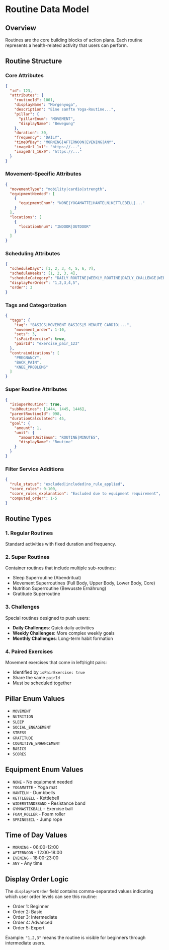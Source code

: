 # Routine Data Model

## Overview
Routines are the core building blocks of action plans. Each routine represents a health-related activity that users can perform.

## Routine Structure

### Core Attributes
```json
{
  "id": 123,
  "attributes": {
    "routineId": 1001,
    "displayName": "Morgenyoga",
    "description": "Eine sanfte Yoga-Routine...",
    "pillar": {
      "pillarEnum": "MOVEMENT",
      "displayName": "Bewegung"
    },
    "duration": 30,
    "frequency": "DAILY",
    "timeOfDay": "MORNING|AFTERNOON|EVENING|ANY",
    "imageUrl_1x1": "https://...",
    "imageUrl_16x9": "https://..."
  }
}
```

### Movement-Specific Attributes
```json
{
  "movementType": "mobility|cardio|strength",
  "equipmentNeeded": [
    {
      "equipmentEnum": "NONE|YOGAMATTE|HANTELN|KETTLEBELL|..."
    }
  ],
  "locations": [
    {
      "locationEnum": "INDOOR|OUTDOOR"
    }
  ]
}
```

### Scheduling Attributes
```json
{
  "scheduleDays": [1, 2, 3, 4, 5, 6, 7],
  "scheduleWeeks": [1, 2, 3, 4],
  "scheduleCategory": "DAILY_ROUTINE|WEEKLY_ROUTINE|DAILY_CHALLENGE|WEEKLY_CHALLENGE|MONTHLY_CHALLENGE",
  "displayForOrder": "1,2,3,4,5",
  "order": 3
}
```

### Tags and Categorization
```json
{
  "tags": {
    "tag": "BASICS|MOVEMENT_BASICS|5_MINUTE_CARDIO|...",
    "movement_order": 1-10,
    "sets": 3,
    "isPairExercise": true,
    "pairId": "exercise_pair_123"
  },
  "contraindications": [
    "PREGNANCY",
    "BACK_PAIN",
    "KNEE_PROBLEMS"
  ]
}
```

### Super Routine Attributes
```json
{
  "isSuperRoutine": true,
  "subRoutines": [1444, 1445, 1446],
  "parentRoutineId": 998,
  "durationCalculated": 45,
  "goal": {
    "amount": 1,
    "unit": {
      "amountUnitEnum": "ROUTINE|MINUTES",
      "displayName": "Routine"
    }
  }
}
```

### Filter Service Additions
```json
{
  "rule_status": "excluded|included|no_rule_applied",
  "score_rules": 0-100,
  "score_rules_explanation": "Excluded due to equipment requirement",
  "computed_order": 1-5
}
```

## Routine Types

### 1. Regular Routines
Standard activities with fixed duration and frequency.

### 2. Super Routines
Container routines that include multiple sub-routines:
- Sleep Superroutine (Abendritual)
- Movement Superroutines (Full Body, Upper Body, Lower Body, Core)
- Nutrition Superroutine (Bewusste Ernährung)
- Gratitude Superroutine

### 3. Challenges
Special routines designed to push users:
- **Daily Challenges**: Quick daily activities
- **Weekly Challenges**: More complex weekly goals
- **Monthly Challenges**: Long-term habit formation

### 4. Paired Exercises
Movement exercises that come in left/right pairs:
- Identified by `isPairExercise: true`
- Share the same `pairId`
- Must be scheduled together

## Pillar Enum Values
- `MOVEMENT`
- `NUTRITION`
- `SLEEP`
- `SOCIAL_ENGAGEMENT`
- `STRESS`
- `GRATITUDE`
- `COGNITIVE_ENHANCEMENT`
- `BASICS`
- `SCORES`

## Equipment Enum Values
- `NONE` - No equipment needed
- `YOGAMATTE` - Yoga mat
- `HANTELN` - Dumbbells
- `KETTLEBELL` - Kettlebell
- `WIDERSTANDSBAND` - Resistance band
- `GYMNASTIKBALL` - Exercise ball
- `FOAM_ROLLER` - Foam roller
- `SPRINGSEIL` - Jump rope

## Time of Day Values
- `MORNING` - 06:00-12:00
- `AFTERNOON` - 12:00-18:00
- `EVENING` - 18:00-23:00
- `ANY` - Any time

## Display Order Logic
The `displayForOrder` field contains comma-separated values indicating which user order levels can see this routine:
- Order 1: Beginner
- Order 2: Basic
- Order 3: Intermediate
- Order 4: Advanced
- Order 5: Expert

Example: `"1,2,3"` means the routine is visible for beginners through intermediate users.